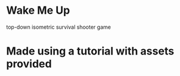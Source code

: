 # Wake Me Up
top-down isometric survival shooter game

# Made using a tutorial with assets provided
